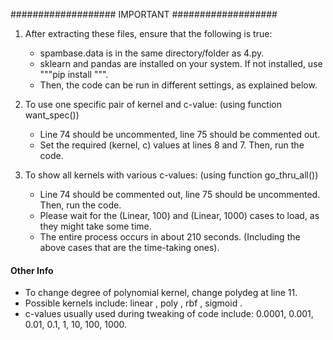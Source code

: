 ################### IMPORTANT ###################

1. After extracting these files, ensure that the following is true:
    - spambase.data is in the same directory/folder as 4.py.
    - sklearn and pandas are installed on your system. If not installed, use """pip install <package-name>""".
    - Then, the code can be run in different settings, as explained below.

2. To use one specific pair of kernel and c-value: (using function want_spec())
    - Line 74 should be uncommented, line 75 should be commented out.
    - Set the required (kernel, c) values at lines 8 and 7. Then, run the code.

3. To show all kernels with various c-values: (using function go_thru_all())
    - Line 74 should be commented out, line 75 should be uncommented. Then, run the code.
    - Please wait for the (Linear, 100) and (Linear, 1000) cases to load, as they might take some time.
    - The entire process occurs in about 210 seconds. (Including the above cases that are the time-taking ones).

#### Other Info
* To change degree of polynomial kernel, change polydeg at line 11.
* Possible kernels include: linear , poly , rbf , sigmoid .
* c-values usually used during tweaking of code include: 0.0001, 0.001, 0.01, 0.1, 1, 10, 100, 1000.

